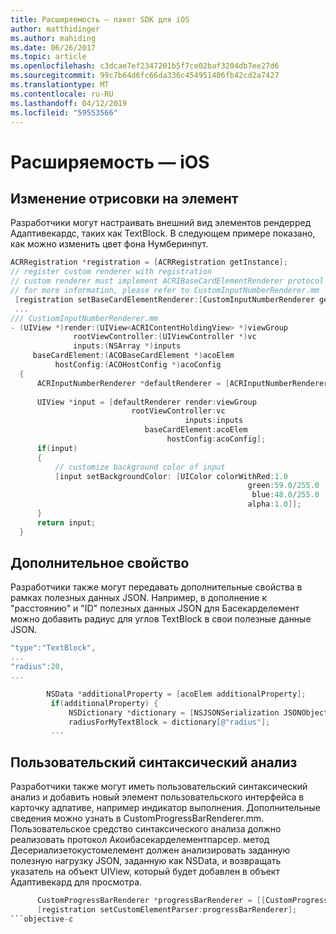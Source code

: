 ```yaml
---
title: Расширяемость — пакет SDK для iOS
author: matthidinger
ms.author: mahiding
ms.date: 06/26/2017
ms.topic: article
ms.openlocfilehash: c3dcae7ef2347201b5f7ce02baf3204db7ee27d6
ms.sourcegitcommit: 99c7b64d6fc66da336c454951406fb42cd2a7427
ms.translationtype: MT
ms.contentlocale: ru-RU
ms.lasthandoff: 04/12/2019
ms.locfileid: "59553566"
---
```

# <a name="extensibility---ios"></a>Расширяемость — iOS

## <a name="changing-per-element-rendering"></a>Изменение отрисовки на элемент

Разработчики могут настраивать внешний вид элементов рендерред Адаптивекардс, таких как TextBlock.
В следующем примере показано, как можно изменить цвет фона Нумберинпут.

```objective-c
ACRRegistration *registration = [ACRRegistration getInstance];
// register custom renderer with registration
// custom renderer must implement ACRIBaseCardElementRenderer protocol
// for more information, please refer to CustomInputNumberRenderer.mm
 [registration setBaseCardElementRenderer:[CustomInputNumberRenderer getInstance] cardElementType:ACRNumberInput];
 ...
/// CustiomInputNumberRenderer.mm
- (UIView *)render:(UIView<ACRIContentHoldingView> *)viewGroup
              rootViewController:(UIViewController *)vc
              inputs:(NSArray *)inputs
     baseCardElement:(ACOBaseCardElement *)acoElem
          hostConfig:(ACOHostConfig *)acoConfig
  {
      ACRInputNumberRenderer *defaultRenderer = [ACRInputNumberRenderer getInstance];
 
      UIView *input = [defaultRenderer render:viewGroup
                           rootViewController:vc
                                       inputs:inputs
                              baseCardElement:acoElem
                                   hostConfig:acoConfig];
      if(input)
      {   
          // customize background color of input
          [input setBackgroundColor: [UIColor colorWithRed:1.0
                                                     green:59.0/255.0
                                                      blue:48.0/255.0
                                                     alpha:1.0]];
      }
      return input;
  }
  ```

 ## <a name="additional-property"></a>Дополнительное свойство

 Разработчики также могут передавать дополнительные свойства в рамках полезных данных JSON.
Например, в дополнение к "расстоянию" и "ID" полезных данных JSON для Басекарделемент можно добавить радиус для углов TextBlock в свои полезные данные JSON.

 ```objective-c
 "type":"TextBlock",
 ...
 "radius":20,
 ...
 ```

 ```objective-c
         NSData *additionalProperty = [acoElem additionalProperty];
          if(additionalProperty) {
              NSDictionary *dictionary = [NSJSONSerialization JSONObjectWithData:additionalProperty options:NSJSONReadingMutableLeaves error:nil];
              radiusForMyTextBlock = dictionary[@"radius"];
          ...
```
 ## <a name="custom-parsing"></a>Пользовательский синтаксический анализ

Разработчики также могут иметь пользовательский синтаксический анализ и добавить новый элемент пользовательского интерфейса в карточку адпативе, например индикатор выполнения. Дополнительные сведения можно узнать в CustomProgressBarRenderer.mm.
Пользовательское средство синтаксического анализа должно реализовать протокол Акоибасекарделементпарсер. метод Десериализетокустомелемент должен анализировать заданную полезную нагрузку JSON, заданную как NSData, и возвращать указатель на объект UIView, который будет добавлен в объект Адаптивекард для просмотра.

```objective-c
      CustomProgressBarRenderer *progressBarRenderer = [[CustomProgressBarRenderer alloc] init];
      [registration setCustomElementParser:progressBarRenderer];
```objective-c